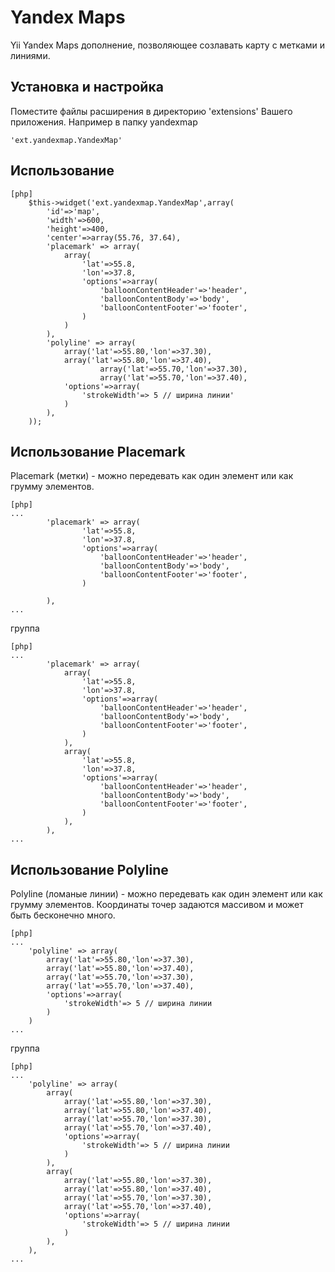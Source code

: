 Yandex Maps
==========

Yii Yandex Maps дополнение, позволяющее созлавать карту с метками и линиями. 

Установка и настройка
---------------------

Поместите файлы расширения в директорию 'extensions' Вашего приложения. Например в папку yandexmap

~~~
'ext.yandexmap.YandexMap'
~~~

Использование
-----

~~~
[php]
	$this->widget('ext.yandexmap.YandexMap',array(
		'id'=>'map',
		'width'=>600,
		'height'=>400,
		'center'=>array(55.76, 37.64),
		'placemark' => array(
			array(
				'lat'=>55.8,
				'lon'=>37.8,
				'options'=>array(
					'balloonContentHeader'=>'header',
					'balloonContentBody'=>'body',
					'balloonContentFooter'=>'footer',
				)
			)
		),
		'polyline' => array(
			array('lat'=>55.80,'lon'=>37.30),
			array('lat'=>55.80,'lon'=>37.40),
            		array('lat'=>55.70,'lon'=>37.30),
            		array('lat'=>55.70,'lon'=>37.40),
			'options'=>array(
				'strokeWidth'=> 5 // ширина линии'
			)
		),
	));

~~~

Использование Placemark
---

Placemark (метки) - можно передевать как один элемент или как грумму элементов.

~~~
[php]
...
		'placemark' => array(
				'lat'=>55.8,
				'lon'=>37.8,
				'options'=>array(
					'balloonContentHeader'=>'header',
					'balloonContentBody'=>'body',
					'balloonContentFooter'=>'footer',
				)
			
		),
...

~~~

группа

~~~
[php]
...
		'placemark' => array(
			array(
				'lat'=>55.8,
				'lon'=>37.8,
				'options'=>array(
					'balloonContentHeader'=>'header',
					'balloonContentBody'=>'body',
					'balloonContentFooter'=>'footer',
				)
			),
			array(
				'lat'=>55.8,
				'lon'=>37.8,
				'options'=>array(
					'balloonContentHeader'=>'header',
					'balloonContentBody'=>'body',
					'balloonContentFooter'=>'footer',
				)
			),
		),
...

~~~

Использование Polyline
---

Polyline (ломаные линии) - можно передевать как один элемент или как грумму элементов. Координаты точер задаются массивом и может быть бесконечно много.

~~~
[php]
...
	'polyline' => array(		
		array('lat'=>55.80,'lon'=>37.30),
		array('lat'=>55.80,'lon'=>37.40),
		array('lat'=>55.70,'lon'=>37.30),
		array('lat'=>55.70,'lon'=>37.40),
		'options'=>array(
			'strokeWidth'=> 5 // ширина линии
		)
	)
...

~~~

группа

~~~
[php]
...
	'polyline' => array(
		array(
			array('lat'=>55.80,'lon'=>37.30),
			array('lat'=>55.80,'lon'=>37.40),
			array('lat'=>55.70,'lon'=>37.30),
			array('lat'=>55.70,'lon'=>37.40),
			'options'=>array(
				'strokeWidth'=> 5 // ширина линии
			)
		),
		array(
			array('lat'=>55.80,'lon'=>37.30),
			array('lat'=>55.80,'lon'=>37.40),
			array('lat'=>55.70,'lon'=>37.30),
			array('lat'=>55.70,'lon'=>37.40),
			'options'=>array(
				'strokeWidth'=> 5 // ширина линии
			)
		),
	),
...

~~~